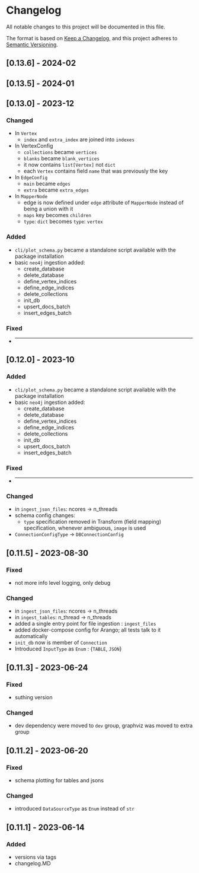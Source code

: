 # Changelog

All notable changes to this project will be documented in this file.

The format is based on [Keep a Changelog](https://keepachangelog.com/en/1.0.0/),
and this project adheres to [Semantic Versioning](https://semver.org/spec/v2.0.0.html).

## [0.13.6] - 2024-02

## [0.13.5] - 2024-01

## [0.13.0] - 2023-12

### Changed
- In `Vertex`
  - `index` and `extra_index` are joined into `indexes`
- In VertexConfig
  - `collections` became `vertices`
  - `blanks` became `blank_vertices`
  - it now contains `list[Vertex]` not `dict`
  - each `Vertex` contains field `name` that was previously the key
- In `EdgeConfig`
  - `main` became `edges`
  - `extra` became `extra_edges`
- In `MapperNode` 
  - edge is now defined under `edge` attribute of `MapperNode` instead of being a union with it
  - `maps` key becomes `children`
  - `type`: `dict` becomes `type`: `vertex`
  
    

### Added

- `cli/plot_schema.py` became a standalone script available with the package installation
-  basic `neo4j` ingestion added:
     - create_database
     - delete_database
     - define_vertex_indices
     - define_edge_indices
     - delete_collections
     - init_db
     - upsert_docs_batch
     - insert_edges_batch

### Fixed

- ***



## [0.12.0] - 2023-10

### Added

- `cli/plot_schema.py` became a standalone script available with the package installation
-  basic `neo4j` ingestion added:
     - create_database
     - delete_database
     - define_vertex_indices
     - define_edge_indices
     - delete_collections
     - init_db
     - upsert_docs_batch
     - insert_edges_batch

### Fixed

- ***

### Changed

- in `ingest_json_files`: ncores -> n_threads 
- schema config changes:
    - `type` specification removed in Transform (field mapping) specification, whenever ambiguous, `image` is used   
- `ConnectionConfigType` -> `DBConnectionConfig`

## [0.11.5] - 2023-08-30

### Fixed

- not more info level logging, only debug

### Changed

- in `ingest_json_files`: ncores -> n_threads
- in `ingest_tables`: n_thread -> n_threads
- added a single entry point for file ingestion : `ingest_files`
- added docker-compose config for Arango; all tests talk to it automatically
- `init_db` now is member of `Connection`
- Introduced `InputType` as `Enum` : {`TABLE`, `JSON`}


## [0.11.3] - 2023-06-24

### Fixed

- suthing version

### Changed

- dev dependency were moved to `dev` group, graphviz was moved to extra group

## [0.11.2] - 2023-06-20

### Fixed

- schema plotting for tables and jsons

### Changed

- introduced `DataSourceType` as `Enum` instead of `str`

## [0.11.1] - 2023-06-14

### Added

- versions via tags
- changelog.MD

[//]: # (### Changed)

[//]: # ()
[//]: # (### Fixed)






